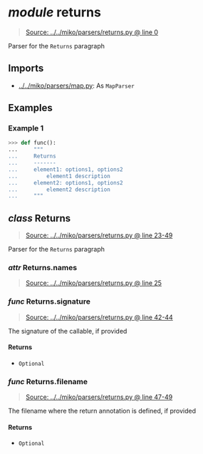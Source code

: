 # *module* **returns**

> [Source: ../../miko/parsers/returns.py @ line 0](../../miko/parsers/returns.py#L0)

Parser for the `Returns` paragraph

## Imports

- [../../miko/parsers/map.py](../../miko/parsers/map.py): As `MapParser`

## Examples

### Example 1

```python
>>> def func():
...     """
...     Returns
...     -------
...     element1: options1, options2
...         element1 description
...     element2: options1, options2
...         element2 description
...     """
```

## *class* **Returns**

> [Source: ../../miko/parsers/returns.py @ line 23-49](../../miko/parsers/returns.py#L23-L49)

Parser for the `Returns` paragraph

### *attr* Returns.**names**

> [Source: ../../miko/parsers/returns.py @ line 25](../../miko/parsers/returns.py#L25)

### *func* Returns.**signature**

> [Source: ../../miko/parsers/returns.py @ line 42-44](../../miko/parsers/returns.py#L42-L44)

The signature of the callable, if provided

#### Returns

- `Optional`

### *func* Returns.**filename**

> [Source: ../../miko/parsers/returns.py @ line 47-49](../../miko/parsers/returns.py#L47-L49)

The filename where the return annotation is defined, if provided

#### Returns

- `Optional`
